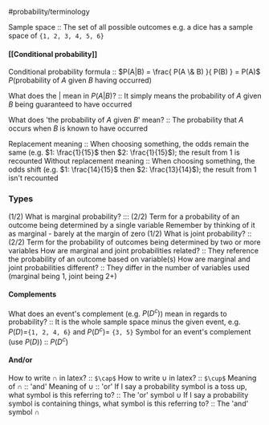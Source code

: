 #probability/terminology

Sample space :: The set of all possible outcomes e.g. a dice has a sample space of `{1, 2, 3, 4, 5, 6}`

#### [[Conditional probability]] 
Conditional probability formula :: $P(A|B) = \frac{ P(A \& B) }{ P(B) } = P(A)$
$P(\text{probability of } A \text{ given } B \text{ having occurred})$

What does the $|$ mean in $P(A|B)$? :: It simply means the probability of $A$ given $B$ being guaranteed to have occurred

What does 'the probability of $A$ given $B$' mean? :: The probability that $A$ occurs when $B$ is known to have occurred 

Replacement meaning :: When choosing something, the odds remain the same (e.g. $1: \frac{1}{15}$ then $2: \frac{1}{15}$); the result from $1$ is recounted
Without replacement meaning :: When choosing something, the odds shift (e.g. $1: \frac{14}{15}$ then $2: \frac{13}{14}$); the result from $1$ isn't recounted

### Types
(1/2) What is marginal probability? ::: (2/2) Term for a probability of an outcome being determined by a single variable
	Remember by thinking of it as marginal - barely at the margin of zero
(1/2) What is joint probability? :: (2/2) Term for the probability of outcomes being determined by two or more variables
How are marginal and joint probabilities related? :: They reference the probability of an outcome based on variable(s)
How are marginal and joint probabilities different? :: They differ in the number of variables used (marginal being 1, joint being 2+) 

#### Complements
What does an event's complement (e.g. $P(D^{c})$) mean in regards to probability? :: It is the whole sample space minus the given event, e.g. $P(D)=$`{1, 2, 4, 6}` and $P(D^{c}) =$ `{3, 5}` 
Symbol for an event's complement (use $P(D)$) :: $P(D^{c})$

#### And/or
How to write $\cap$ in latex? :: `$\cap$`
How to write $\cup$ in latex? :: `$\cup$`
Meaning of $\cap$ :: 'and'
Meaning of $\cup$ :: 'or'
If I say a probability symbol is a toss up, what symbol is this referring to? :: The 'or' symbol $\cup$
If I say a probability symbol is containing things, what symbol is this referring to? :: The 'and' symbol $\cap$

